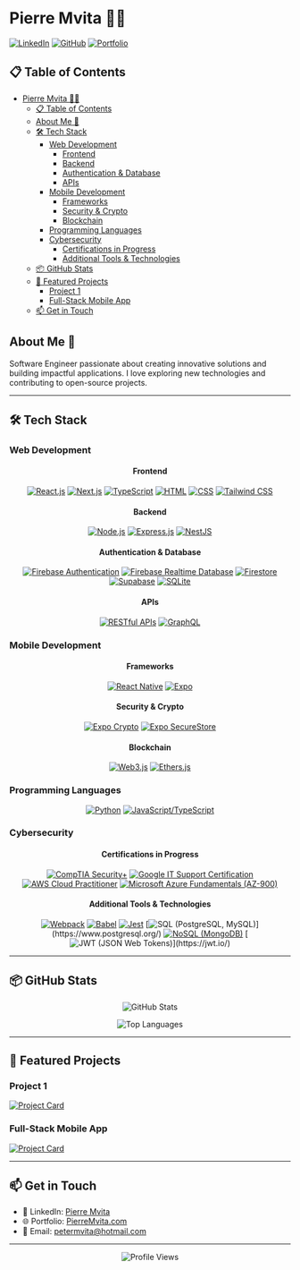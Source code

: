 # Pierre Mvita 👨‍💻

[![LinkedIn](https://img.shields.io/badge/LinkedIn-0077B5?style=for-the-badge&logo=linkedin&logoColor=white)](https://www.linkedin.com/in/pierre-mvita/)
[![GitHub](https://img.shields.io/badge/GitHub-100000?style=for-the-badge&logo=github&logoColor=white)](https://github.com/PMvita)
[![Portfolio](https://img.shields.io/badge/Portfolio-FF5722?style=for-the-badge&logo=google-chrome&logoColor=white)](https://pierre-mvita-portfolio.vercel.app/)

## 📋 Table of Contents
- [Pierre Mvita 👨‍💻](#pierre-mvita-)
  - [📋 Table of Contents](#-table-of-contents)
  - [About Me 🚀](#about-me-)
  - [🛠️ Tech Stack](#️-tech-stack)
    - [Web Development](#web-development)
      - [Frontend](#frontend)
      - [Backend](#backend)
      - [Authentication \& Database](#authentication--database)
      - [APIs](#apis)
    - [Mobile Development](#mobile-development)
      - [Frameworks](#frameworks)
      - [Security \& Crypto](#security--crypto)
      - [Blockchain](#blockchain)
    - [Programming Languages](#programming-languages)
    - [Cybersecurity](#cybersecurity)
      - [Certifications in Progress](#certifications-in-progress)
      - [Additional Tools \& Technologies](#additional-tools--technologies)
  - [📦 GitHub Stats](#-github-stats)
  - [🌟 Featured Projects](#-featured-projects)
    - [Project 1](#project-1)
    - [Full-Stack Mobile App](#full-stack-mobile-app)
  - [📫 Get in Touch](#-get-in-touch)

## About Me 🚀

Software Engineer passionate about creating innovative solutions and building impactful applications. I love exploring new technologies and contributing to open-source projects.

---

## 🛠️ Tech Stack

### Web Development
<div align="center">

#### Frontend
[![React.js](https://img.shields.io/badge/React.js-20232A?style=for-the-badge&logo=react&logoColor=61DAFB)](https://reactjs.org/)
[![Next.js](https://img.shields.io/badge/Next.js-000000?style=for-the-badge&logo=nextdotjs&logoColor=white)](https://nextjs.org/)
[![TypeScript](https://img.shields.io/badge/TypeScript-007ACC?style=for-the-badge&logo=typescript&logoColor=white)](https://www.typescriptlang.org/)
[![HTML](https://img.shields.io/badge/HTML-E34F26?style=for-the-badge&logo=html5&logoColor=white)](https://www.w3.org/html/)
[![CSS](https://img.shields.io/badge/CSS-1572B6?style=for-the-badge&logo=css3&logoColor=white)](https://www.w3.org/Style/CSS/)
[![Tailwind CSS](https://img.shields.io/badge/Tailwind_CSS-38B2AC?style=for-the-badge&logo=tailwind-css&logoColor=white)](https://tailwindcss.com/)

#### Backend
[![Node.js](https://img.shields.io/badge/Node.js-339933?style=for-the-badge&logo=nodedotjs&logoColor=white)](https://nodejs.org/)
[![Express.js](https://img.shields.io/badge/Express.js-000000?style=for-the-badge&logo=express&logoColor=white)](https://expressjs.com/)
[![NestJS](https://img.shields.io/badge/NestJS-E0234E?style=for-the-badge&logo=nestjs&logoColor=white)](https://nestjs.com/)

#### Authentication & Database
[![Firebase Authentication](https://img.shields.io/badge/Firebase_Authentication-FFCA28?style=for-the-badge&logo=firebase&logoColor=white)](https://firebase.google.com/docs/auth)
[![Firebase Realtime Database](https://img.shields.io/badge/Firebase_Realtime_Database-FFCA28?style=for-the-badge&logo=firebase&logoColor=white)](https://firebase.google.com/docs/database)
[![Firestore](https://img.shields.io/badge/Firestore-FFCA28?style=for-the-badge&logo=firebase&logoColor=white)](https://firebase.google.com/docs/firestore)
[![Supabase](https://img.shields.io/badge/Supabase-3A3D4B?style=for-the-badge&logo=supabase&logoColor=white)](https://supabase.io/)
[![SQLite](https://img.shields.io/badge/SQLite-003B57?style=for-the-badge&logo=sqlite&logoColor=white)](https://www.sqlite.org/)

#### APIs
[![RESTful APIs](https://img.shields.io/badge/RESTful_APIs-007ACC?style=for-the-badge&logo=rest&logoColor=white)](https://restfulapi.net/)
[![GraphQL](https://img.shields.io/badge/GraphQL-E10098?style=for-the-badge&logo=graphql&logoColor=white)](https://graphql.org/)

</div>

### Mobile Development
<div align="center">

#### Frameworks
[![React Native](https://img.shields.io/badge/React_Native-20232A?style=for-the-badge&logo=react&logoColor=61DAFB)](https://reactnative.dev/)
[![Expo](https://img.shields.io/badge/Expo-000020?style=for-the-badge&logo=expo&logoColor=white)](https://expo.io/)

#### Security & Crypto
[![Expo Crypto](https://img.shields.io/badge/Expo_Crypto-000020?style=for-the-badge&logo=expo&logoColor=white)](https://expo.io/crypto)
[![Expo SecureStore](https://img.shields.io/badge/Expo_SecureStore-000020?style=for-the-badge&logo=expo&logoColor=white)](https://expo.io/securestore)

#### Blockchain
[![Web3.js](https://img.shields.io/badge/Web3.js-4B197B?style=for-the-badge&logo=web3dotjs&logoColor=white)](https://web3js.readthedocs.io/en/v1.3.0/)
[![Ethers.js](https://img.shields.io/badge/Ethers.js-4B197B?style=for-the-badge&logo=ethersdotjs&logoColor=white)](https://docs.ethers.io/ethers.js/)

</div>

### Programming Languages
<div align="center">

[![Python](https://img.shields.io/badge/Python-3776AB?style=for-the-badge&logo=python&logoColor=white)](https://www.python.org/)
[![JavaScript/TypeScript](https://img.shields.io/badge/JavaScript/TypeScript-F7DF1E?style=for-the-badge&logo=javascript&logoColor=black)](https://javascript.com/)

</div>

### Cybersecurity
<div align="center">

#### Certifications in Progress
[![CompTIA Security+](https://img.shields.io/badge/-CompTIA_Security%2B-FF0000?&style=for-the-badge&logo=CompTIA&logoColor=white)](https://www.comptia.org/certifications/security)
[![Google IT Support Certification](https://img.shields.io/badge/Google_IT_Support_Certification-4285F4?style=for-the-badge&logo=google&logoColor=white)](https://support.google.com/googlecertification/answer/9345547)
[![AWS Cloud Practitioner](https://img.shields.io/badge/AWS_Cloud_Practitioner-232F3E?style=for-the-badge&logo=amazon-aws&logoColor=white)](https://aws.amazon.com/certification/certified-cloud-practitioner/)
[![Microsoft Azure Fundamentals (AZ-900)](https://img.shields.io/badge/Microsoft_Azure_Fundamentals_(AZ-900)-0078D4?style=for-the-badge&logo=microsoft-azure&logoColor=white)](https://docs.microsoft.com/en-us/learn/certifications/azure-fundamentals)

#### Additional Tools & Technologies
[![Webpack](https://img.shields.io/badge/Webpack-8DD6F9?style=for-the-badge&logo=webpack&logoColor=white)](https://webpack.js.org/)
[![Babel](https://img.shields.io/badge/Babel-F9DC3E?style=for-the-badge&logo=babel&logoColor=white)](https://babeljs.io/)
[![Jest](https://img.shields.io/badge/Jest-C21325?style=for-the-badge&logo=jest&logoColor=white)](https://jestjs.io/)
[![SQL (PostgreSQL, MySQL)](https://img.shields.io/badge/SQL_(PostgreSQL,_MySQL)-4169E1?style=for-the-badge&logo=sql&logoColor=white)](https://www.postgresql.org/)
[![NoSQL (MongoDB)](https://img.shields.io/badge/NoSQL_(MongoDB)-4EA94B?style=for-the-badge&logo=mongodb&logoColor=white)](https://www.mongodb.com/)
[![JWT (JSON Web Tokens)](https://img.shields.io/badge/JWT_(JSON_Web_Tokens)-000000?style=for-the-badge&logo=json-web-tokens&logoColor=white)](https://jwt.io/)

</div>

---

## 📦 GitHub Stats

<div align="center">

![GitHub Stats](https://github-readme-stats.vercel.app/api?username=PMvita&show_icons=true&theme=radical)

![Top Languages](https://github-readme-stats.vercel.app/api/top-langs/?username=PMvita&layout=compact&theme=radical)

</div>

---

## 🌟 Featured Projects

### Project 1
[![Project Card](https://github-readme-stats.vercel.app/api/pin/?username=PMvita&repo=project-1&theme=radical)](https://github.com/PierreMvita/project-1)

### Full-Stack Mobile App
[![Project Card](https://github-readme-stats.vercel.app/api/pin/?username=PMvita&repo=OneSocial-supabase&theme=radical)](https://github.com/Pmvita/OneSocial-supabase)

---

## 📫 Get in Touch

- 💼 LinkedIn: [Pierre Mvita](https://www.linkedin.com/in/pierre-mvita/)
- 🌐 Portfolio: [PierreMvita.com](https://pierre-mvita-portfolio.vercel.app/)
- 📧 Email: petermvita@hotmail.com

---

<div align="center">

![Profile Views](https://komarev.com/ghpvc/?username=PMvita&color=blueviolet)

</div>
